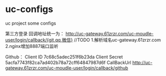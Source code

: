 # uc-configs
uc project some configs

第三方登录
  回调地址统一为：
       http://uc-gateway.61zrzr.com/uc-moudle-user/login/callback/{git,qq,微信}
  //TODO
       1.解析域名uc-gateway.61zrzr.com
       2.nginx增加8887端口监听

  Github：
      Client ID
      7c68c5adec251f6b23da
      Client Secret
      5acfa7743f82ca7ad402b78a72cff64847987d6f
      CallBackUrl
      http://uc-gateway.61zrzr.com/uc-moudle-user/login/callback/github
